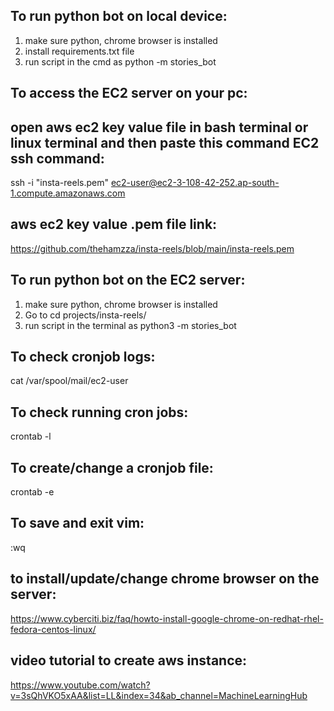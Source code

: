 To run python bot on local device:
---------------------------------
1) make sure python, chrome browser is installed
2) install requirements.txt file
3) run script in the cmd as
  python -m stories_bot

To access the EC2 server on your pc:
----------------------------------
open aws ec2 key value file in bash terminal or linux terminal and then paste this command
EC2 ssh command:
-------------------------------------
ssh -i "insta-reels.pem" ec2-user@ec2-3-108-42-252.ap-south-1.compute.amazonaws.com

aws ec2 key value .pem file link:
---------------------------------
https://github.com/thehamzza/insta-reels/blob/main/insta-reels.pem

To run python bot on the EC2 server:
-----------------------------------
1) make sure python, chrome browser is installed
2) Go to cd projects/insta-reels/
3) run script in the terminal as
  python3 -m stories_bot

To check cronjob logs:
---------------------
cat /var/spool/mail/ec2-user

To check running cron jobs:
---------------------------
crontab -l

To create/change a cronjob file:
-------------------------------
crontab -e

To save and exit vim:
--------------------
:wq



to install/update/change chrome browser on the server:
-----------------------------------------------------
https://www.cyberciti.biz/faq/howto-install-google-chrome-on-redhat-rhel-fedora-centos-linux/

video tutorial to create aws instance:
---------------------------------------

https://www.youtube.com/watch?v=3sQhVKO5xAA&list=LL&index=34&ab_channel=MachineLearningHub

